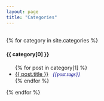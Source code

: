 ```yaml
---
layout: page
title: "Categories"
---
```


<div style="line-height:20%;"> <br> </div>

{% for category in site.categories %}
  <h4>{{ category[0] }}</h4>
  <ul>
    {% for post in category[1] %}
      <li><a href="{{ post.url }}">{{ post.title }}</a> &nbsp; <span style="color:darkblue; font-family:Calibri; font-size: 100%;"> <em> {{post.tags}} </em></span> </li>
    {% endfor %}
  </ul>
{% endfor %}


